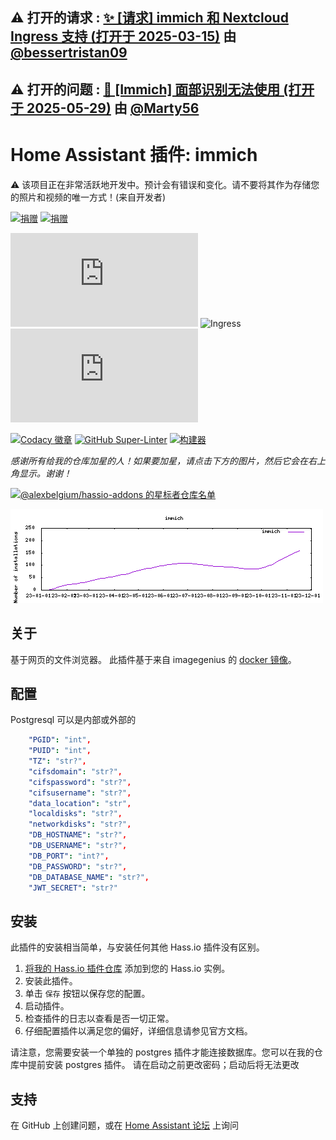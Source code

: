 ## &#9888; 打开的请求 : [✨ [请求] immich 和 Nextcloud Ingress 支持 (打开于 2025-03-15)](https://github.com/alexbelgium/hassio-addons/issues/1812) 由 [@bessertristan09](https://github.com/bessertristan09)
## &#9888; 打开的问题 : [🐛 [Immich] 面部识别无法使用 (打开于 2025-05-29)](https://github.com/alexbelgium/hassio-addons/issues/1880) 由 [@Marty56](https://github.com/Marty56)
# Home Assistant 插件: immich

⚠️ 该项目正在非常活跃地开发中。预计会有错误和变化。请不要将其作为存储您的照片和视频的唯一方式！(来自开发者)

[![捐赠][donation-badge]](https://www.buymeacoffee.com/alexbelgium)
[![捐赠][paypal-badge]](https://www.paypal.com/donate/?hosted_button_id=DZFULJZTP3UQA)

![版本](https://img.shields.io/badge/dynamic/json?label=版本&query=%24.version&url=https%3A%2F%2Fraw.githubusercontent.com%2Falexbelgium%2Fhassio-addons%2Fmaster%2Fimmich%2Fconfig.json)
![Ingress](https://img.shields.io/badge/dynamic/json?label=Ingress&query=%24.ingress&url=https%3A%2F%2Fraw.githubusercontent.com%2Falexbelgium%2Fhassio-addons%2Fmaster%2Fimmich%2Fconfig.json)
![架构](https://img.shields.io/badge/dynamic/json?color=success&label=架构&query=%24.arch&url=https%3A%2F%2Fraw.githubusercontent.com%2Falexbelgium%2Fhassio-addons%2Fmaster%2Fimmich%2Fconfig.json)

[![Codacy 徽章](https://app.codacy.com/project/badge/Grade/9c6cf10bdbba45ecb202d7f579b5be0e)](https://www.codacy.com/gh/alexbelgium/hassio-addons/dashboard?utm_source=github.com&utm_medium=referral&utm_content=alexbelgium/hassio-addons&utm_campaign=Badge_Grade)
[![GitHub Super-Linter](https://img.shields.io/github/actions/workflow/status/alexbelgium/hassio-addons/weekly-supelinter.yaml?label=Lint%20代码%20库)](https://github.com/alexbelgium/hassio-addons/actions/workflows/weekly-supelinter.yaml)
[![构建器](https://img.shields.io/github/actions/workflow/status/alexbelgium/hassio-addons/onpush_builder.yaml?label=构建器)](https://github.com/alexbelgium/hassio-addons/actions/workflows/onpush_builder.yaml)

[donation-badge]: https://img.shields.io/badge/给我杯咖啡%20(无%20paypal)-%23d32f2f?logo=buy-me-a-coffee&style=flat&logoColor=white
[paypal-badge]: https://img.shields.io/badge/给我杯咖啡%20使用%20Paypal-0070BA?logo=paypal&style=flat&logoColor=white

_感谢所有给我的仓库加星的人！如果要加星，请点击下方的图片，然后它会在右上角显示。谢谢！_

[![@alexbelgium/hassio-addons 的星标者仓库名单](https://raw.githubusercontent.com/alexbelgium/hassio-addons/master/.github/stars2.svg)](https://github.com/alexbelgium/hassio-addons/stargazers)

![下载演变](https://raw.githubusercontent.com/alexbelgium/hassio-addons/master/immich/stats.png)

## 关于

基于网页的文件浏览器。
此插件基于来自 imagegenius 的 [docker 镜像](https://github.com/imagegenius/docker-immich)。

## 配置

Postgresql 可以是内部或外部的

```yaml
    "PGID": "int",
    "PUID": "int",
    "TZ": "str?",
    "cifsdomain": "str?",
    "cifspassword": "str?",
    "cifsusername": "str?",
    "data_location": "str",
    "localdisks": "str?",
    "networkdisks": "str?",
    "DB_HOSTNAME": "str?",
    "DB_USERNAME": "str?",
    "DB_PORT": "int?",
    "DB_PASSWORD": "str?",
    "DB_DATABASE_NAME": "str?",
    "JWT_SECRET": "str?"
```

## 安装

此插件的安装相当简单，与安装任何其他 Hass.io 插件没有区别。

1. [将我的 Hass.io 插件仓库][repository] 添加到您的 Hass.io 实例。
1. 安装此插件。
1. 单击 `保存` 按钮以保存您的配置。
1. 启动插件。
1. 检查插件的日志以查看是否一切正常。
1. 仔细配置插件以满足您的偏好，详细信息请参见官方文档。

请注意，您需要安装一个单独的 postgres 插件才能连接数据库。您可以在我的仓库中提前安装 postgres 插件。
请在启动之前更改密码；启动后将无法更改

## 支持

在 GitHub 上创建问题，或在 [Home Assistant 论坛](https://community.home-assistant.io/t/home-assistant-addon-immich/282108/3) 上询问

[repository]: https://github.com/alexbelgium/hassio-addons
[aarch64-shield]: https://img.shields.io/badge/aarch64-yes-green.svg
[amd64-shield]: https://img.shields.io/badge/amd64-yes-green.svg
[armv7-shield]: https://img.shields.io/badge/armv7-yes-green.svg